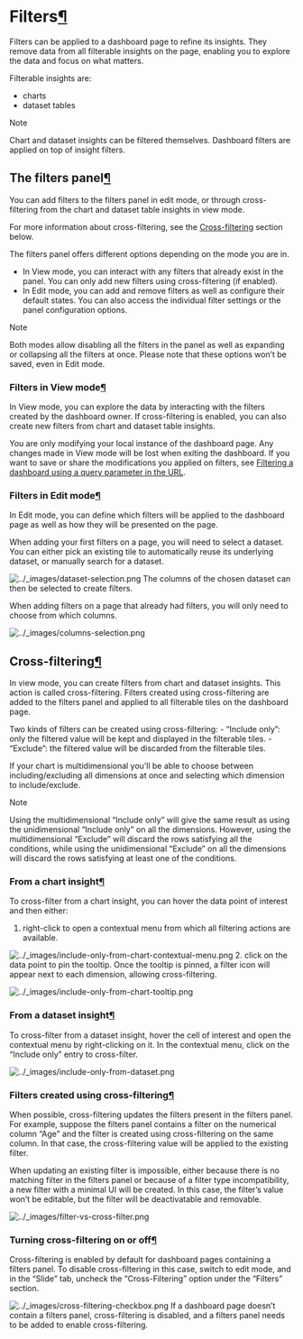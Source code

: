 Filters[¶](#filters "Permalink to this heading")
================================================



Filters can be applied to a dashboard page to refine its insights.
They remove data from all filterable insights on the page, enabling you to explore the data and focus on what matters.

Filterable insights are:


* charts
* dataset tables



Note


Chart and dataset insights can be filtered themselves. Dashboard filters are applied on top of insight filters.




The filters panel[¶](#the-filters-panel "Permalink to this heading")
--------------------------------------------------------------------


You can add filters to the filters panel in edit mode, or through cross\-filtering from the chart and dataset table insights in view mode.


For more information about cross\-filtering, see the [Cross\-filtering](#cross-filtering) section below.


The filters panel offers different options depending on the mode you are in.


* In View mode, you can interact with any filters that already exist in the panel. You can only add new filters using cross\-filtering (if enabled).
* In Edit mode, you can add and remove filters as well as configure their default states. You can also access the individual filter settings or the panel configuration options.



Note


Both modes allow disabling all the filters in the panel as well as expanding or collapsing all the filters at once. Please note that these options won’t be saved, even in Edit mode.




### Filters in View mode[¶](#filters-in-view-mode "Permalink to this heading")


In View mode, you can explore the data by interacting with the filters created by the dashboard owner. If cross\-filtering is enabled, you can also create new filters from chart and dataset table insights.


You are only modifying your local instance of the dashboard page. Any changes made in View mode will be lost when exiting the dashboard.
If you want to save or share the modifications you applied on filters, see [Filtering a dashboard using a query parameter in the URL](url-filters-query-param.html).




### Filters in Edit mode[¶](#filters-in-edit-mode "Permalink to this heading")


In Edit mode, you can define which filters will be applied to the dashboard page as well as how they will be presented on the page.


When adding your first filters on a page, you will need to select a dataset. You can either pick an existing tile to automatically reuse its underlying dataset, or manually search for a dataset.


![../_images/dataset-selection.png](../_images/dataset-selection.png)
The columns of the chosen dataset can then be selected to create filters.


When adding filters on a page that already had filters, you will only need to choose from which columns.


![../_images/columns-selection.png](../_images/columns-selection.png)


Cross\-filtering[¶](#cross-filtering "Permalink to this heading")
-----------------------------------------------------------------


In view mode, you can create filters from chart and dataset insights. This action is called cross\-filtering.
Filters created using cross\-filtering are added to the filters panel and applied to all filterable tiles on the dashboard page.


Two kinds of filters can be created using cross\-filtering:
\- “Include only”: only the filtered value will be kept and displayed in the filterable tiles.
\- “Exclude”: the filtered value will be discarded from the filterable tiles.


If your chart is multidimensional you’ll be able to choose between including/excluding all dimensions at once and selecting which dimension to include/exclude.



Note


Using the multidimensional “Include only” will give the same result as using the unidimensional “Include only” on all the dimensions.
However, using the multidimensional “Exclude” will discard the rows satisfying all the conditions, while using the unidimensional “Exclude” on all the dimensions will discard the rows satisfying at least one of the conditions.




### From a chart insight[¶](#from-a-chart-insight "Permalink to this heading")


To cross\-filter from a chart insight, you can hover the data point of interest and then either:


1. right\-click to open a contextual menu from which all filtering actions are available.


![../_images/include-only-from-chart-contextual-menu.png](../_images/include-only-from-chart-contextual-menu.png)
2. click on the data point to pin the tooltip. Once the tooltip is pinned, a filter icon will appear next to each dimension, allowing cross\-filtering.


![../_images/include-only-from-chart-tooltip.png](../_images/include-only-from-chart-tooltip.png)


### From a dataset insight[¶](#from-a-dataset-insight "Permalink to this heading")


To cross\-filter from a dataset insight, hover the cell of interest and open the contextual menu by right\-clicking on it.
In the contextual menu, click on the “Include only” entry to cross\-filter.


![../_images/include-only-from-dataset.png](../_images/include-only-from-dataset.png)


### Filters created using cross\-filtering[¶](#filters-created-using-cross-filtering "Permalink to this heading")


When possible, cross\-filtering updates the filters present in the filters panel.
For example, suppose the filters panel contains a filter on the numerical column “Age” and the filter is created using cross\-filtering on the same column. In that case, the cross\-filtering value will be applied to the existing filter.


When updating an existing filter is impossible, either because there is no matching filter in the filters panel or because of a filter type incompatibility, a new filter with a minimal UI will be created. In this case, the filter’s value won’t be editable, but the filter will be deactivatable and removable.


![../_images/filter-vs-cross-filter.png](../_images/filter-vs-cross-filter.png)


### Turning cross\-filtering on or off[¶](#turning-cross-filtering-on-or-off "Permalink to this heading")


Cross\-filtering is enabled by default for dashboard pages containing a filters panel. To disable cross\-filtering in this case, switch to edit mode, and in the “Slide” tab, uncheck the “Cross\-Filtering” option under the “Filters” section.


![../_images/cross-filtering-checkbox.png](../_images/cross-filtering-checkbox.png)
If a dashboard page doesn’t contain a filters panel, cross\-filtering is disabled, and a filters panel needs to be added to enable cross\-filtering.